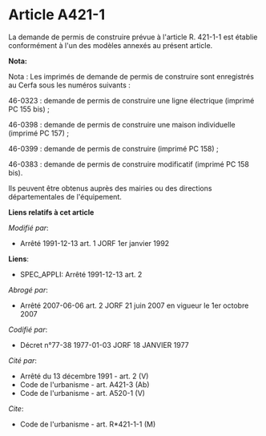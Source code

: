 # Article A421-1

La demande de permis de construire prévue à l'article R. 421-1-1 est établie conformément à l'un des modèles annexés au
présent article.

**Nota:**

Nota : Les imprimés de demande de permis de construire sont enregistrés au Cerfa sous les numéros suivants :

46-0323 : demande de permis de construire une ligne électrique (imprimé PC 155 bis) ;

46-0398 : demande de permis de construire une maison individuelle (imprimé PC 157) ;

46-0399 : demande de permis de construire (imprimé PC 158) ;

46-0383 : demande de permis de construire modificatif (imprimé PC 158 bis).

Ils peuvent être obtenus auprès des mairies ou des directions départementales de l'équipement.

**Liens relatifs à cet article**

_Modifié par_:

  - Arrêté 1991-12-13 art. 1 JORF 1er janvier 1992

**Liens**:

  - SPEC_APPLI: Arrêté 1991-12-13 art. 2

_Abrogé par_:

  - Arrêté 2007-06-06 art. 2 JORF 21 juin 2007 en vigueur le 1er octobre 2007

_Codifié par_:

  - Décret n°77-38 1977-01-03 JORF 18 JANVIER 1977

_Cité par_:

  - Arrêté du 13 décembre 1991 - art. 2 (V)
  - Code de l'urbanisme - art. A421-3 (Ab)
  - Code de l'urbanisme - art. A520-1 (V)

_Cite_:

  - Code de l'urbanisme - art. R*421-1-1 (M)
